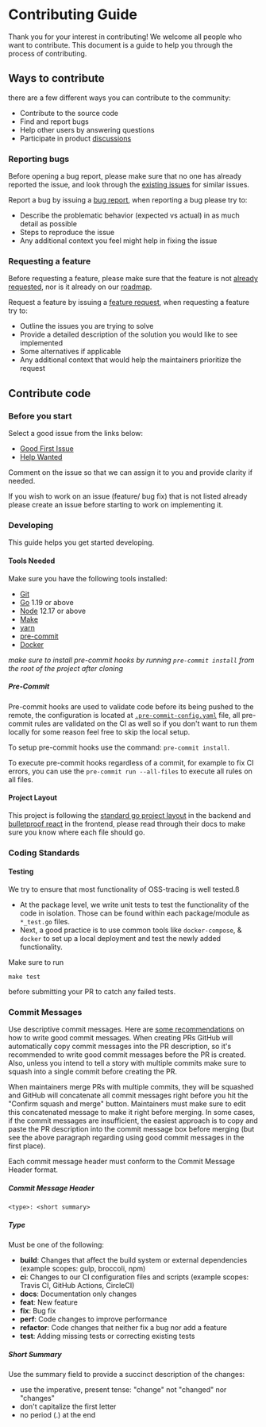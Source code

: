 # Contributing Guide

Thank you for your interest in contributing! We welcome all people who want to contribute. This document is a guide to help you through the process of contributing.

## Ways to contribute

there are a few different ways you can contribute to the community:

- Contribute to the source code
- Find and report bugs
- Help other users by answering questions
- Participate in product [discussions](https://github.com/epsagon/oss-tracing/discussions)

### Reporting bugs

Before opening a bug report, please make sure that no one has already reported the issue, and look through the [existing issues](https://github.com/epsagon/oss-tracing/issues?q=is%3Aopen+is%3Aissue+label%3Abug) for similar issues.

Report a bug by issuing a [bug report](https://github.com/epsagon/oss-tracing/issues/new?assignees=&labels=&template=bug_report.md&title=), when reporting a bug please try to:

- Describe the problematic behavior (expected vs actual) in as much detail as possible
- Steps to reproduce the issue
- Any additional context you feel might help in fixing the issue

### Requesting a feature

Before requesting a feature, please make sure that the feature is not [already requested](https://github.com/epsagon/oss-tracing/issues?q=is%3Aopen+is%3Aissue+label%3Aenhancement), nor is it already on our [roadmap](https://github.com/orgs/epsagon/projects/3).

Request a feature by issuing a [feature request](https://github.com/epsagon/oss-tracing/issues/new?assignees=&labels=&template=feature_request.md&title=), when requesting a feature try to:

- Outline the issues you are trying to solve
- Provide a detailed description of the solution you would like to see implemented
- Some alternatives if applicable
- Any additional context that would help the maintainers prioritize the request

## Contribute code

### Before you start

Select a good issue from the links below:

- [Good First Issue](https://github.com/epsagon/oss-tracing/issues?q=is%3Aopen+is%3Aissue+label%3A%22good+first+issue%22)
- [Help Wanted](https://github.com/epsagon/oss-tracing/issues?q=is%3Aopen+is%3Aissue+label%3A%22help+wanted%22)

Comment on the issue so that we can assign it to you and provide clarity if needed.

If you wish to work on an issue (feature/ bug fix) that is not listed already please create an issue before starting to work on implementing it.

### Developing

This guide helps you get started developing.

#### Tools Needed

Make sure you have the following tools installed:

- [Git](https://git-scm.com/)
- [Go](https://golang.org/dl/) 1.19 or above
- [Node](https://nodejs.org/) 12.17 or above
- [Make](https://www.gnu.org/software/make/)
- [yarn](https://yarnpkg.com/)
- [pre-commit](https://pre-commit.com/)
- [Docker](https://www.docker.com/)

_make sure to install pre-commit hooks by running `pre-commit install` from the root of the project after cloning_

##### Pre-Commit

Pre-commit hooks are used to validate code before its being pushed to the remote, the configuration is located at [`.pre-commit-config.yaml`](./.pre-commit-config.yaml) file,
all pre-commit rules are validated on the CI as well so if you don't want to run them locally for some reason feel free to skip the local setup.

To setup pre-commit hooks use the command: `pre-commit install`.

To execute pre-commit hooks regardless of a commit, for example to fix CI errors, you can use the `pre-commit run --all-files` to execute all rules on all files.

#### Project Layout

This project is following the [standard go project layout](https://github.com/golang-standards/project-layout) in the backend and [bulletproof react](https://github.com/alan2207/bulletproof-react/) in the frontend, please read through their docs to make sure you know where each file should go.

### Coding Standards

#### Testing

We try to ensure that most functionality of OSS-tracing is well tested.ß

- At the package level, we write unit tests to test the functionality of the code in isolation.
  Those can be found within each package/module as `*_test.go` files.
- Next, a good practice is to use common tools like `docker-compose`, & `docker`
  to set up a local deployment and test the newly added functionality.

Make sure to run

```
make test
```

before submitting your PR to catch any failed tests.

### Commit Messages

Use descriptive commit messages. Here are [some recommendations](https://cbea.ms/git-commit/) on how to write good commit messages. When creating PRs GitHub will automatically copy commit messages into the PR description, so it's recommended to write good commit messages before the PR is created. Also, unless you intend to tell a story with multiple commits make sure to squash into a single commit before creating the PR.

When maintainers merge PRs with multiple commits, they will be squashed and GitHub will concatenate all commit messages right before you hit the "Confirm squash and merge" button. Maintainers must make sure to edit this concatenated message to make it right before merging. In some cases, if the commit messages are insufficient, the easiest approach is to copy and paste the PR description into the commit message box before merging (but see the above paragraph regarding using good commit messages in the first place).

Each commit message header must conform to the Commit Message Header format.

##### Commit Message Header

    <type>: <short summary>

##### Type

Must be one of the following:

- **build**: Changes that affect the build system or external dependencies (example scopes: gulp, broccoli, npm)
- **ci**: Changes to our CI configuration files and scripts (example scopes: Travis CI, GitHub Actions, CircleCI)
- **docs**: Documentation only changes
- **feat**: New feature
- **fix**: Bug fix
- **perf**: Code changes to improve performance
- **refactor**: Code changes that neither fix a bug nor add a feature
- **test**: Adding missing tests or correcting existing tests

##### Short Summary

Use the summary field to provide a succinct description of the changes:

- use the imperative, present tense: "change" not "changed" nor "changes"
- don't capitalize the first letter
- no period (.) at the end
